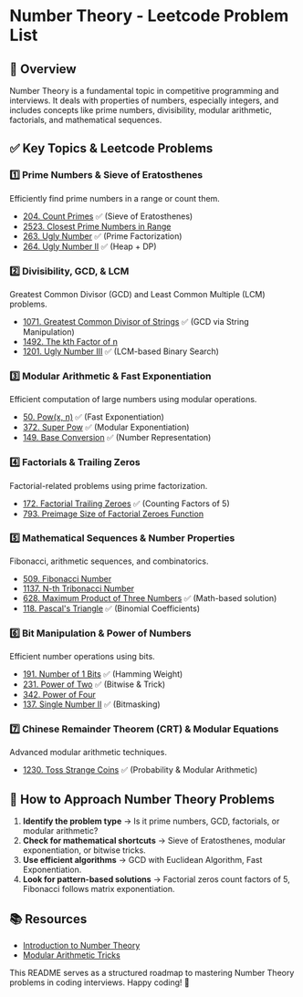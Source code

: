 # Number Theory - Leetcode Problem List

## 📌 Overview

Number Theory is a fundamental topic in competitive programming and interviews. It deals with properties of numbers, especially integers, and includes concepts like prime numbers, divisibility, modular arithmetic, factorials, and mathematical sequences.

## ✅ Key Topics & Leetcode Problems

### 1️⃣ **Prime Numbers & Sieve of Eratosthenes**

Efficiently find prime numbers in a range or count them.

- [204. Count Primes](https://leetcode.com/problems/count-primes/) ✅ (Sieve of Eratosthenes)
- [2523. Closest Prime Numbers in Range](https://leetcode.com/problems/closest-prime-numbers-in-range/)
- [263. Ugly Number](https://leetcode.com/problems/ugly-number/) ✅ (Prime Factorization)
- [264. Ugly Number II](https://leetcode.com/problems/ugly-number-ii/) ✅ (Heap + DP)

### 2️⃣ **Divisibility, GCD, & LCM**

Greatest Common Divisor (GCD) and Least Common Multiple (LCM) problems.

- [1071. Greatest Common Divisor of Strings](https://leetcode.com/problems/greatest-common-divisor-of-strings/) ✅ (GCD via String Manipulation)
- [1492. The kth Factor of n](https://leetcode.com/problems/the-kth-factor-of-n/)
- [1201. Ugly Number III](https://leetcode.com/problems/ugly-number-iii/) ✅ (LCM-based Binary Search)

### 3️⃣ **Modular Arithmetic & Fast Exponentiation**

Efficient computation of large numbers using modular operations.

- [50. Pow(x, n)](https://leetcode.com/problems/powx-n/) ✅ (Fast Exponentiation)
- [372. Super Pow](https://leetcode.com/problems/super-pow/) ✅ (Modular Exponentiation)
- [149. Base Conversion](https://leetcode.com/problems/base-conversion/) ✅ (Number Representation)

### 4️⃣ **Factorials & Trailing Zeros**

Factorial-related problems using prime factorization.

- [172. Factorial Trailing Zeroes](https://leetcode.com/problems/factorial-trailing-zeroes/) ✅ (Counting Factors of 5)
- [793. Preimage Size of Factorial Zeroes Function](https://leetcode.com/problems/preimage-size-of-factorial-zeroes-function/)

### 5️⃣ **Mathematical Sequences & Number Properties**

Fibonacci, arithmetic sequences, and combinatorics.

- [509. Fibonacci Number](https://leetcode.com/problems/fibonacci-number/)
- [1137. N-th Tribonacci Number](https://leetcode.com/problems/n-th-tribonacci-number/)
- [628. Maximum Product of Three Numbers](https://leetcode.com/problems/maximum-product-of-three-numbers/) ✅ (Math-based solution)
- [118. Pascal's Triangle](https://leetcode.com/problems/pascals-triangle/) ✅ (Binomial Coefficients)

### 6️⃣ **Bit Manipulation & Power of Numbers**

Efficient number operations using bits.

- [191. Number of 1 Bits](https://leetcode.com/problems/number-of-1-bits/) ✅ (Hamming Weight)
- [231. Power of Two](https://leetcode.com/problems/power-of-two/) ✅ (Bitwise & Trick)
- [342. Power of Four](https://leetcode.com/problems/power-of-four/)
- [137. Single Number II](https://leetcode.com/problems/single-number-ii/) ✅ (Bitmasking)

### 7️⃣ **Chinese Remainder Theorem (CRT) & Modular Equations**

Advanced modular arithmetic techniques.

- [1230. Toss Strange Coins](https://leetcode.com/problems/toss-strange-coins/) ✅ (Probability & Modular Arithmetic)

## 🚀 How to Approach Number Theory Problems

1. **Identify the problem type** → Is it prime numbers, GCD, factorials, or modular arithmetic?
2. **Check for mathematical shortcuts** → Sieve of Eratosthenes, modular exponentiation, or bitwise tricks.
3. **Use efficient algorithms** → GCD with Euclidean Algorithm, Fast Exponentiation.
4. **Look for pattern-based solutions** → Factorial zeros count factors of 5, Fibonacci follows matrix exponentiation.

## 📚 Resources

- [Introduction to Number Theory](https://cp-algorithms.com/algebra/)
- [Modular Arithmetic Tricks](https://www.geeksforgeeks.org/modular-arithmetic/)

This README serves as a structured roadmap to mastering Number Theory problems in coding interviews. Happy coding! 🎯
